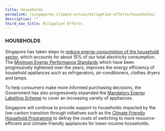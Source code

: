 ```yaml
---
title: Households
permalink: /singapores-climate-action/mitigation-efforts/households/
description: ""
third_nav_title: Mitigation Efforts
---
```

### HOUSEHOLDS

Singapore has taken steps to [reduce energy consumption of the household sector](https://www.nea.gov.sg/our-services/climate-change-energy-efficiency/energy-efficiency/household-sector/), which accounts for about 15% of our total electricity consumption. The [Minimum Energy Performance Standards](https://www.nea.gov.sg/our-services/climate-change-energy-efficiency/energy-efficiency/household-sector/minimum-energy-performance-standards) which have been progressively tightened over the years, improves the energy efficiency of household appliances such as refrigerators, air-conditioners, clothes dryers and lamps. 

To help consumers make more informed purchasing decisions, the Government has also progressively expanded the [Mandatory Energy Labelling Scheme](https://www.nea.gov.sg/our-services/climate-change-energy-efficiency/energy-efficiency/household-sector/about-mandatory-energy-labelling-and-minimum-energy-performance-standards) to cover an increasing variety of appliances.

Singapore will continue to provide support to households impacted by the low-carbon transition through initiatives such as the [Climate Friendly Household Programme](https://www.climate-friendly-households.gov.sg) to defray the costs of switching to more resource-efficient and climate-friendly appliances for lower-income households.